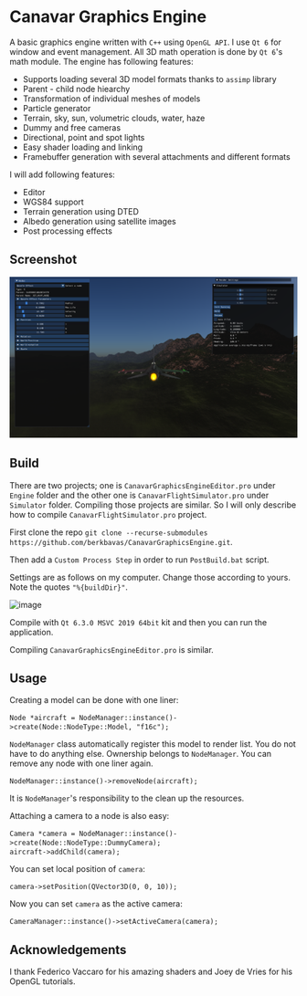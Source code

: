 # Canavar Graphics Engine

A basic graphics engine written with `C++` using `OpenGL API`.
I use `Qt 6` for window and event management.
All 3D math operation is done by `Qt 6`'s math module.
The engine has following features:
- Supports loading several 3D model formats thanks to `assimp` library
- Parent - child node hiearchy
- Transformation of individual meshes of models
- Particle generator
- Terrain, sky, sun, volumetric clouds, water, haze
- Dummy and free cameras
- Directional, point and spot lights
- Easy shader loading and linking
- Framebuffer generation with several attachments and different formats 

I will add following features:
- Editor
- WGS84 support
- Terrain generation using DTED
- Albedo generation using satellite images
- Post processing effects

## Screenshot
![](Screenshot_2022_10_23.png)

## Build
There are two projects; one is `CanavarGraphicsEngineEditor.pro` under `Engine` folder and the other one is `CanavarFlightSimulator.pro` under `Simulator` folder.
Compiling those projects are similar. So I will only describe how to compile `CanavarFlightSimulator.pro` project.

First clone the repo `git clone --recurse-submodules https://github.com/berkbavas/CanavarGraphicsEngine.git`.

Then add a `Custom Process Step` in order to run `PostBuild.bat` script.

Settings are as follows on my computer. Change those according to yours. Note the quotes `"%{buildDir}"`.

![image](https://user-images.githubusercontent.com/53399385/202234025-6aec414d-3049-4e95-8683-36033d42c27c.png)

Compile with `Qt 6.3.0 MSVC 2019 64bit` kit and then you can run the application.

Compiling `CanavarGraphicsEngineEditor.pro` is similar.

## Usage
Creating a model can be done with one liner:
```
Node *aircraft = NodeManager::instance()->create(Node::NodeType::Model, "f16c");
```
`NodeManager` class automatically register this model to render list. You do not have to do anything else.
Ownership belongs to `NodeManager`. You can remove any node with one liner again.
```
NodeManager::instance()->removeNode(aircraft);
```
It is `NodeManager`'s responsibility to the clean up the resources.

Attaching a camera to a node is also easy:
```
Camera *camera = NodeManager::instance()->create(Node::NodeType::DummyCamera);
aircraft->addChild(camera);
```
You can set local position of `camera`:

```
camera->setPosition(QVector3D(0, 0, 10));
```
Now you can set `camera` as the active camera:

```
CameraManager::instance()->setActiveCamera(camera);
```

## Acknowledgements
I thank Federico Vaccaro for his amazing shaders and Joey de Vries for his OpenGL tutorials.
